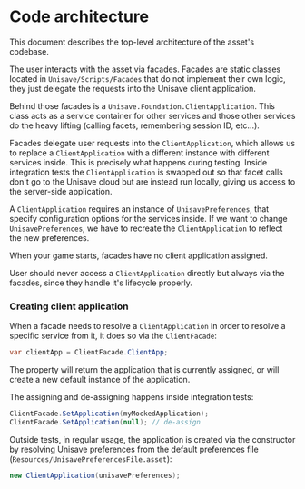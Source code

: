 # Code architecture

This document describes the top-level architecture of the asset's codebase.

The user interacts with the asset via facades. Facades are static
classes located in `Unisave/Scripts/Facades` that do not implement their
own logic, they just delegate the requests into the Unisave client
application.

Behind those facades is a `Unisave.Foundation.ClientApplication`. This
class acts as a service container for other services and those other
services do the heavy lifting (calling facets, remembering session ID,
etc...).

Facades delegate user requests into the `ClientApplication`, which
allows us to replace a `ClientApplication` with a different instance
with different services inside. This is precisely what happens during
testing. Inside integration tests the `ClientApplication` is swapped out
so that facet calls don't go to the Unisave cloud but are instead run
locally, giving us access to the server-side application.

A `ClientApplication` requires an instance of `UnisavePreferences`, that
specify configuration options for the services inside. If we want to
change `UnisavePreferences`, we have to recreate the `ClientApplication`
to reflect the new preferences.

When your game starts, facades have no client application assigned.

User should never access a `ClientApplication` directly but always via
the facades, since they handle it's lifecycle properly.


### Creating client application

When a facade needs to resolve a `ClientApplication` in order to resolve
a specific service from it, it does so via the `ClientFacade`:

```csharp
var clientApp = ClientFacade.ClientApp;
```

The property will return the application that is currently assigned, or
will create a new default instance of the application.

The assigning and de-assigning happens inside integration tests:

```csharp
ClientFacade.SetApplication(myMockedApplication);
ClientFacade.SetApplication(null); // de-assign
```

Outside tests, in regular usage, the application is created via the
constructor by resolving Unisave preferences from the default
preferences file (`Resources/UnisavePreferencesFile.asset`):

```csharp
new ClientApplication(unisavePreferences);
```
